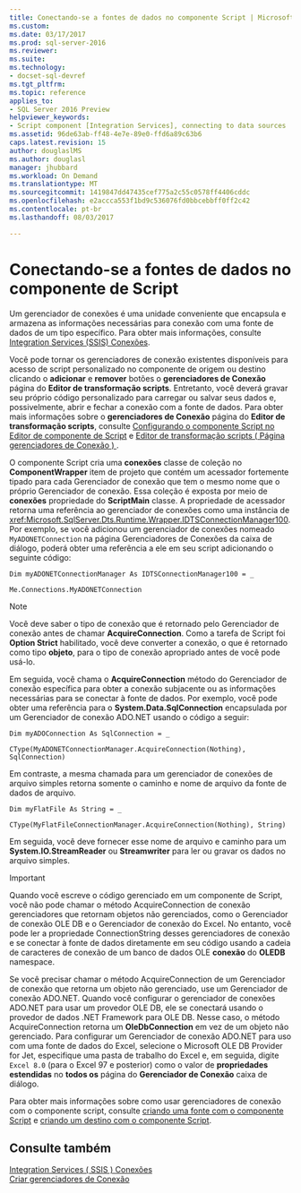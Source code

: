 ```yaml
---
title: Conectando-se a fontes de dados no componente Script | Microsoft Docs
ms.custom: 
ms.date: 03/17/2017
ms.prod: sql-server-2016
ms.reviewer: 
ms.suite: 
ms.technology:
- docset-sql-devref
ms.tgt_pltfrm: 
ms.topic: reference
applies_to:
- SQL Server 2016 Preview
helpviewer_keywords:
- Script component [Integration Services], connecting to data sources
ms.assetid: 96de63ab-ff48-4e7e-89e0-ffd6a89c63b6
caps.latest.revision: 15
author: douglaslMS
ms.author: douglasl
manager: jhubbard
ms.workload: On Demand
ms.translationtype: MT
ms.sourcegitcommit: 1419847dd47435cef775a2c55c0578ff4406cddc
ms.openlocfilehash: e2accca553f1bd9c536076fd0bbcebbff0ff2c42
ms.contentlocale: pt-br
ms.lasthandoff: 08/03/2017

---
```

# <a name="connecting-to-data-sources-in-the-script-component"></a>Conectando-se a fontes de dados no componente de Script
  Um gerenciador de conexões é uma unidade conveniente que encapsula e armazena as informações necessárias para conexão com uma fonte de dados de um tipo específico. Para obter mais informações, consulte [Integration Services &#40;SSIS&#41; Conexões](../../../integration-services/connection-manager/integration-services-ssis-connections.md).  
  
 Você pode tornar os gerenciadores de conexão existentes disponíveis para acesso de script personalizado no componente de origem ou destino clicando o **adicionar** e **remover** botões o **gerenciadores de Conexão** página do **Editor de transformação scripts**. Entretanto, você deverá gravar seu próprio código personalizado para carregar ou salvar seus dados e, possivelmente, abrir e fechar a conexão com a fonte de dados. Para obter mais informações sobre o **gerenciadores de Conexão** página do **Editor de transformação scripts**, consulte [Configurando o componente Script no Editor de componente de Script](../../../integration-services/extending-packages-scripting/data-flow-script-component/configuring-the-script-component-in-the-script-component-editor.md) e [Editor de transformação scripts &#40; Página gerenciadores de Conexão &#41; ](../../../integration-services/data-flow/transformations/script-transformation-editor-connection-managers-page.md).  
  
 O componente Script cria uma **conexões** classe de coleção no **ComponentWrapper** item de projeto que contém um acessador fortemente tipado para cada Gerenciador de conexão que tem o mesmo nome que o próprio Gerenciador de conexão. Essa coleção é exposta por meio de **conexões** propriedade do **ScriptMain** classe. A propriedade de acessador retorna uma referência ao gerenciador de conexões como uma instância de <xref:Microsoft.SqlServer.Dts.Runtime.Wrapper.IDTSConnectionManager100>. Por exemplo, se você adicionou um gerenciador de conexões nomeado `MyADONETConnection` na página Gerenciadores de Conexões da caixa de diálogo, poderá obter uma referência a ele em seu script adicionando o seguinte código:  
  
 `Dim myADONETConnectionManager As IDTSConnectionManager100 = _`  
  
 `Me.Connections.MyADONETConnection`  
  
> [!NOTE]  
>  Você deve saber o tipo de conexão que é retornado pelo Gerenciador de conexão antes de chamar **AcquireConnection**. Como a tarefa de Script foi **Option Strict** habilitado, você deve converter a conexão, o que é retornado como tipo **objeto**, para o tipo de conexão apropriado antes de você pode usá-lo.  
  
 Em seguida, você chama o **AcquireConnection** método do Gerenciador de conexão específica para obter a conexão subjacente ou as informações necessárias para se conectar à fonte de dados. Por exemplo, você pode obter uma referência para o **System.Data.SqlConnection** encapsulada por um Gerenciador de conexão ADO.NET usando o código a seguir:  
  
 `Dim myADOConnection As SqlConnection = _`  
  
 `CType(MyADONETConnectionManager.AcquireConnection(Nothing), SqlConnection)`  
  
 Em contraste, a mesma chamada para um gerenciador de conexões de arquivo simples retorna somente o caminho e nome de arquivo da fonte de dados de arquivo.  
  
 `Dim myFlatFile As String = _`  
  
 `CType(MyFlatFileConnectionManager.AcquireConnection(Nothing), String)`  
  
 Em seguida, você deve fornecer esse nome de arquivo e caminho para um **System.IO.StreamReader** ou **Streamwriter** para ler ou gravar os dados no arquivo simples.  
  
> [!IMPORTANT]  
>  Quando você escreve o código gerenciado em um componente de Script, você não pode chamar o método AcquireConnection de conexão gerenciadores que retornam objetos não gerenciados, como o Gerenciador de conexão OLE DB e o Gerenciador de conexão do Excel. No entanto, você pode ler a propriedade ConnectionString desses gerenciadores de conexão e se conectar à fonte de dados diretamente em seu código usando a cadeia de caracteres de conexão de um banco de dados OLE **conexão** do **OLEDB** namespace.  
>   
>  Se você precisar chamar o método AcquireConnection de um Gerenciador de conexão que retorna um objeto não gerenciado, use um Gerenciador de conexão ADO.NET. Quando você configurar o gerenciador de conexões ADO.NET para usar um provedor OLE DB, ele se conectará usando o provedor de dados .NET Framework para OLE DB. Nesse caso, o método AcquireConnection retorna um **OleDbConnection** em vez de um objeto não gerenciado. Para configurar um Gerenciador de conexão ADO.NET para uso com uma fonte de dados do Excel, selecione o Microsoft OLE DB Provider for Jet, especifique uma pasta de trabalho do Excel e, em seguida, digite `Excel 8.0` (para o Excel 97 e posterior) como o valor de **propriedades estendidas** no **todos os** página do **Gerenciador de Conexão** caixa de diálogo.  
  
 Para obter mais informações sobre como usar gerenciadores de conexão com o componente script, consulte [criando uma fonte com o componente Script](../../../integration-services/extending-packages-scripting-data-flow-script-component-types/creating-a-source-with-the-script-component.md) e [criando um destino com o componente Script](../../../integration-services/extending-packages-scripting-data-flow-script-component-types/creating-a-destination-with-the-script-component.md).  
  
## <a name="see-also"></a>Consulte também  
 [Integration Services &#40; SSIS &#41; Conexões](../../../integration-services/connection-manager/integration-services-ssis-connections.md)   
 [Criar gerenciadores de Conexão](http://msdn.microsoft.com/library/6ca317b8-0061-4d9d-b830-ee8c21268345)  
  
  

